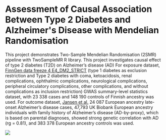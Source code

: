 # Assessment of Causal Association Between Type 2 Diabetes and Alzheimer's Disease with Mendelian Randomisation
This project demonstrates Two-Sample Mendelian Randomisation (2SMR) pipeline with TwoSampleMR R library. This project investigates causal effect of type 2 diabetes (T2D) on Alzheimer’s disease (AD) For exposure dataset, <a href="https://r4.finngen.fi/pheno/E4_DM2_STRICT">FinnGen data freeze 4 E4_DM2_STRICT</a> (type 1 diabetes as exclusion restriction and Type 2 diabetes with coma, ketoacidosis, renal complications, ophthalmic complications, neurological complications, peripheral circulatory complications, other complications, and without complications as inclusion restriction) GWAS summary-level statistics dataset, with 23 338 cases and 148 190 controls of Finnish ancestry was used. For outcome dataset, <a href="https://www.nature.com/articles/s41588-018-0311-9">Jansen et al.</a> 24 087 European ancestry late-onset Alzheimer’s disease cases, 47,793 UK Biobank European ancestry individuals with family history of Alzheimer’s disease (AD-by-proxy), which is based on parental diagnoses, showed strong genetic correlation with AD (rg = 0.81), and 383 378 European ancestry controls was used.

<img src="worflow.png">